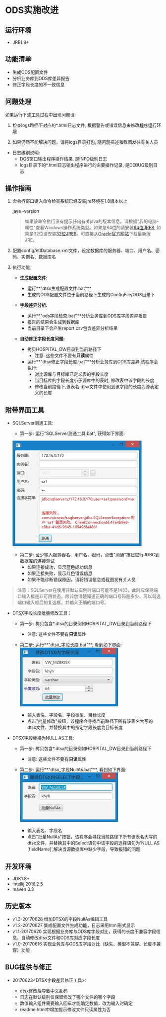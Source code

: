 # ODS实施改进

## 运行环境

- JRE1.8+

## 功能清单

- 生成ODS配置文件
- 分析业务库到ODS库差异报告
- 修正字段长度的不一致信息

## 问题处理

如果运行下述工具过程中出现问题请:

1. 检查logs路径下对应的*.html日志文件, 根据警告或错误信息来修改程序运行环境

2. 如果仍然不能解决问题，请将logs目录打包, 随问题描述和截图发往有关人员

- 日志级别说明:
	- DOS窗口输出程序操作结果, 是INFO级别日志
	- logs目录下的*.html日志输出程序进行的主要操作记录, 是DEBUG级别日志

## 操作指南

1. 命令行窗口键入命令检查系统已经安装jre环境在1.8版本以上

    java -version
	> 如果该命令执行没有提示任何有关java的版本信息，请根据"我的电脑-属性"查看Windows操作系统类型。如果是64位的请安装[64位JRE8](http://103.38.233.24:8080/tools/jre-8u131-windows-x64.exe "jre-8u131-windows-x64.exe"), 如果是32位请安装[32位JRE8](http://103.38.233.24:8080/tools/jre-8u131-windows-i586.exe "jre-8u131-windows-i586.exe")。可直接从[Oracle官方网站](http://java.oracle.com)下载最新版JRE。

2. 配置config/etlDatabase.xml文件，设定数据库的服务器、端口、用户名、密码、实例名、数据库名

3. 执行功能

    - **生成配置文件:**

        - 运行**"dtsx生成配置文件.bat"**
        - 生成的ODS配置文件位于当前路径下生成的ConfigFile/ODS目录下

    - **字段差异分析:**

	    - 运行**"ods字段检查.bat"**分析业务库到ODS库字段差异报告
	    - 报告的结果会生成到数据库
	    - 当前目录下会产生report.csv包含差异分析结果

    - **自动修正字段长度问题:**

        - 拷贝HOSPITAL_DW目录到当前路径下
            - 注意: 这些文件不要有**只读**属性
        - 运行**"dtsx修正字段长度.bat"**分析业务库到ODS库差异.该程序会执行:
            - 对比源库与目标库已定义表的字段长度
            - 当目标库的字段长度小于源库中的表时, 修改表中该字段的长度
            - 修改当前路径下,该表名.dtsx文件中使用到该字段的长度为源表定义的长度

## 附带界面工具

- SQLServer测通工具:

	- 第一步: 运行"SQLServer测通工具.bat", 获得如下界面:
	
	![](screenshot/checkConnect.jpg)
	- 第二步: 至少输入服务器名、用户名、密码，点击"测通"按钮进行JDBC到数据库的连接测试
		- 如果连接成功，显示蓝色成功信息
		- 如果连接失败，显示红色错误信息
		- 如果不能诊断错误原因，请将错误信息或截图发有关人员
>注意：SQLServer在使用非默认实例时端口可能不是1433，此时应保持端口输入框是非可用状态。除非您清楚知道正确的端口号码是多少，可以勾选端口输入框后的复选框，并输入正确的端口号。

- DTSX字段长度批量修改工具：

    - 第一步: 拷贝包含*.dtsx的目录例如HOSPITAL_DW目录到当前路径下
       - 注意: 这些文件不要有**只读**属性

    - 第二步: 运行**"dtsx_字段长度.bat"**, 看到如下界面:<br>
        ![](screenshot/refactorDTSX-ui.jpg)
        - 输入表名、字段名、字段类型、目标长度
        - 点击"批量修改"按钮，该程序会寻找当前路径下所有该表名大写的dtsx文件，并替换其中的指定字段长度为目标长度

- DTSX字段替换为NULL AS工具:

    - 第一步: 拷贝包含*.dtsx的目录例如HOSPITAL_DW目录到当前路径下
       - 注意: 这些文件不要有**只读**属性

    - 第二步: 运行**"dtsx_字段NullAs.bat"**, 看到如下界面:<br>
        ![](screenshot/dtsxFieldNullAs.jpg)
        - 输入表名、字段名
        - 点击"批量NullAs"按钮，该程序会寻找当前路径下所有该表名大写的dtsx文件，并替换其中的Select语句中该字段的选择语句为'NULL AS [fieldName]',解决当源数据库中缺少字段，导致报错的问题

## 开发环境

- JDK1.8+
- intellij 2016.2.5
- maven 3.3

## 历史版本

- v1.3-20170628 增加DTSX的字段NullAs编辑工具
- v1.2-20170627 集成配置文件生成功能，日志采用html形式显示
- v1.1-20170620 实现根据业务库与ODS库字段对比，获得的长度不兼容字段信息，自动修改dtsx文件和ODS库对应字段长度
- v1.0-20170616 实现业务库与ODS库字段对比（缺失、类型不兼容、长度不兼容）功能

## BUG提供与修正

- 20170623<DTSX字段差异修正工具>:

	- dtsx修改后导致中文乱码
	- 日志在默认级别仅保留修改了哪个文件的哪个字段
	- 数值输入组件需要输入回车才能确定数值，改为输入时确定
	- readme.html中增加提示修改文件只读属性为否
 